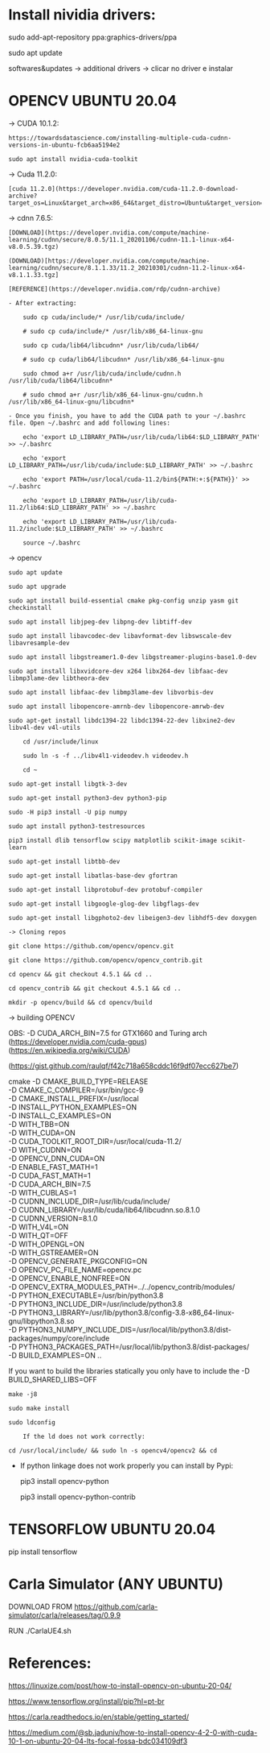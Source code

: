 # Install nividia drivers:

sudo add-apt-repository ppa:graphics-drivers/ppa

sudo apt update

softwares&updates -> additional drivers -> clicar no driver e instalar

# OPENCV UBUNTU 20.04

-> CUDA 10.1.2:

	https://towardsdatascience.com/installing-multiple-cuda-cudnn-versions-in-ubuntu-fcb6aa5194e2

	sudo apt install nvidia-cuda-toolkit
	
-> Cuda 11.2.0:
	
	[cuda 11.2.0](https://developer.nvidia.com/cuda-11.2.0-download-archive?target_os=Linux&target_arch=x86_64&target_distro=Ubuntu&target_version=2004&target_type=deblocal)

	
-> cdnn 7.6.5:

	[DOWNLOAD](https://developer.nvidia.com/compute/machine-learning/cudnn/secure/8.0.5/11.1_20201106/cudnn-11.1-linux-x64-v8.0.5.39.tgz)
	
	(DOWNLOAD)[https://developer.nvidia.com/compute/machine-learning/cudnn/secure/8.1.1.33/11.2_20210301/cudnn-11.2-linux-x64-v8.1.1.33.tgz]
	
	[REFERENCE](https://developer.nvidia.com/rdp/cudnn-archive)
	
	- After extracting:

		sudo cp cuda/include/* /usr/lib/cuda/include/
		
		# sudo cp cuda/include/* /usr/lib/x86_64-linux-gnu

		sudo cp cuda/lib64/libcudnn* /usr/lib/cuda/lib64/
		
		# sudo cp cuda/lib64/libcudnn* /usr/lib/x86_64-linux-gnu
		
		sudo chmod a+r /usr/lib/cuda/include/cudnn.h /usr/lib/cuda/lib64/libcudnn*

		# sudo chmod a+r /usr/lib/x86_64-linux-gnu/cudnn.h /usr/lib/x86_64-linux-gnu/libcudnn*

	- Once you finish, you have to add the CUDA path to your ~/.bashrc file. Open ~/.bashrc and add following lines:

		echo 'export LD_LIBRARY_PATH=/usr/lib/cuda/lib64:$LD_LIBRARY_PATH' >> ~/.bashrc

		echo 'export LD_LIBRARY_PATH=/usr/lib/cuda/include:$LD_LIBRARY_PATH' >> ~/.bashrc
		
		echo 'export PATH=/usr/local/cuda-11.2/bin${PATH:+:${PATH}}' >> ~/.bashrc

		echo 'export LD_LIBRARY_PATH=/usr/lib/cuda-11.2/lib64:$LD_LIBRARY_PATH' >> ~/.bashrc

		echo 'export LD_LIBRARY_PATH=/usr/lib/cuda-11.2/include:$LD_LIBRARY_PATH' >> ~/.bashrc
		
		source ~/.bashrc

-> opencv

	sudo apt update

	sudo apt upgrade

	sudo apt install build-essential cmake pkg-config unzip yasm git checkinstall

	sudo apt install libjpeg-dev libpng-dev libtiff-dev

	sudo apt install libavcodec-dev libavformat-dev libswscale-dev libavresample-dev 

	sudo apt install libgstreamer1.0-dev libgstreamer-plugins-base1.0-dev 

	sudo apt install libxvidcore-dev x264 libx264-dev libfaac-dev libmp3lame-dev libtheora-dev  

	sudo apt install libfaac-dev libmp3lame-dev libvorbis-dev

	sudo apt install libopencore-amrnb-dev libopencore-amrwb-dev

	sudo apt-get install libdc1394-22 libdc1394-22-dev libxine2-dev libv4l-dev v4l-utils 

		cd /usr/include/linux 

		sudo ln -s -f ../libv4l1-videodev.h videodev.h 

		cd ~

	sudo apt-get install libgtk-3-dev

	sudo apt-get install python3-dev python3-pip 

	sudo -H pip3 install -U pip numpy 

	sudo apt install python3-testresources

	pip3 install dlib tensorflow scipy matplotlib scikit-image scikit-learn

	sudo apt-get install libtbb-dev

	sudo apt-get install libatlas-base-dev gfortran

	sudo apt-get install libprotobuf-dev protobuf-compiler 

	sudo apt-get install libgoogle-glog-dev libgflags-dev 

	sudo apt-get install libgphoto2-dev libeigen3-dev libhdf5-dev doxygen

	-> Cloning repos

	git clone https://github.com/opencv/opencv.git

	git clone https://github.com/opencv/opencv_contrib.git

	cd opencv && git checkout 4.5.1 && cd ..

	cd opencv_contrib && git checkout 4.5.1 && cd ..

	mkdir -p opencv/build && cd opencv/build

-> building OPENCV

OBS: -D CUDA_ARCH_BIN=7.5 for GTX1660 and Turing arch
(https://developer.nvidia.com/cuda-gpus)
(https://en.wikipedia.org/wiki/CUDA)

(https://gist.github.com/raulqf/f42c718a658cddc16f9df07ecc627be7)

cmake -D CMAKE_BUILD_TYPE=RELEASE \
	-D CMAKE_C_COMPILER=/usr/bin/gcc-9 \
	-D CMAKE_INSTALL_PREFIX=/usr/local \
	-D INSTALL_PYTHON_EXAMPLES=ON \
	-D INSTALL_C_EXAMPLES=ON \
	-D WITH_TBB=ON \
	-D WITH_CUDA=ON \
	-D CUDA_TOOLKIT_ROOT_DIR=/usr/local/cuda-11.2/ \
	-D WITH_CUDNN=ON \
	-D OPENCV_DNN_CUDA=ON \
	-D ENABLE_FAST_MATH=1 \
	-D CUDA_FAST_MATH=1 \
	-D CUDA_ARCH_BIN=7.5 \
	-D WITH_CUBLAS=1 \
	-D CUDNN_INCLUDE_DIR=/usr/lib/cuda/include/ \
	-D CUDNN_LIBRARY=/usr/lib/cuda/lib64/libcudnn.so.8.1.0 \
	-D CUDNN_VERSION=8.1.0 \
	-D WITH_V4L=ON \
	-D WITH_QT=OFF \
	-D WITH_OPENGL=ON \
	-D WITH_GSTREAMER=ON \
	-D OPENCV_GENERATE_PKGCONFIG=ON \
	-D OPENCV_PC_FILE_NAME=opencv.pc \
	-D OPENCV_ENABLE_NONFREE=ON \
	-D OPENCV_EXTRA_MODULES_PATH=../../opencv_contrib/modules/ \
	-D PYTHON_EXECUTABLE=/usr/bin/python3.8 \
	-D PYTHON3_INCLUDE_DIR=/usr/include/python3.8 \
	-D PYTHON3_LIBRARY=/usr/lib/python3.8/config-3.8-x86_64-linux-gnu/libpython3.8.so \
	-D PYTHON3_NUMPY_INCLUDE_DIS=/usr/local/lib/python3.8/dist-packages/numpy/core/include \
	-D PYTHON3_PACKAGES_PATH=/usr/local/lib/python3.8/dist-packages/ \
	-D BUILD_EXAMPLES=ON .. 

If you want to build the libraries statically you only have to include the -D BUILD_SHARED_LIBS=OFF

	make -j8

	sudo make install

	sudo ldconfig

	    If the ld does not work correctly:

	cd /usr/local/include/ && sudo ln -s opencv4/opencv2 && cd

- If python linkage does not work properly you can install by Pypi:

	pip3 install opencv-python

	pip3 install opencv-python-contrib

# TENSORFLOW UBUNTU 20.04

pip install tensorflow

# Carla Simulator (ANY UBUNTU)

DOWNLOAD FROM https://github.com/carla-simulator/carla/releases/tag/0.9.9

RUN ./CarlaUE4.sh

# References:

https://linuxize.com/post/how-to-install-opencv-on-ubuntu-20-04/

https://www.tensorflow.org/install/pip?hl=pt-br

https://carla.readthedocs.io/en/stable/getting_started/

https://medium.com/@sb.jaduniv/how-to-install-opencv-4-2-0-with-cuda-10-1-on-ubuntu-20-04-lts-focal-fossa-bdc034109df3
